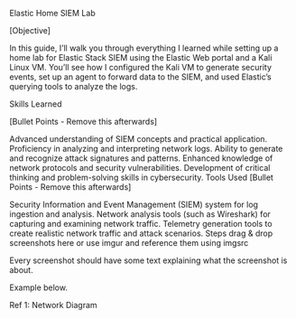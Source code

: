 Elastic Home SIEM Lab

[Objective]

In this guide, I’ll walk you through everything I learned while setting up a home lab for Elastic Stack SIEM using the Elastic Web portal and a Kali Linux VM. You’ll see how I configured the Kali VM to generate security events, set up an agent to forward data to the SIEM, and used Elastic’s querying tools to analyze the logs.

Skills Learned

[Bullet Points - Remove this afterwards]

Advanced understanding of SIEM concepts and practical application.
Proficiency in analyzing and interpreting network logs.
Ability to generate and recognize attack signatures and patterns.
Enhanced knowledge of network protocols and security vulnerabilities.
Development of critical thinking and problem-solving skills in cybersecurity.
Tools Used
[Bullet Points - Remove this afterwards]

Security Information and Event Management (SIEM) system for log ingestion and analysis.
Network analysis tools (such as Wireshark) for capturing and examining network traffic.
Telemetry generation tools to create realistic network traffic and attack scenarios.
Steps
drag & drop screenshots here or use imgur and reference them using imgsrc

Every screenshot should have some text explaining what the screenshot is about.

Example below.

Ref 1: Network Diagram
